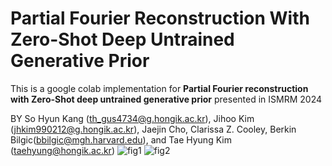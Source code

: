 # Partial Fourier Reconstruction With Zero-Shot Deep Untrained Generative Prior
This is a google colab implementation for **Partial Fourier reconstruction with Zero-Shot deep untrained generative prior** presented in ISMRM 2024

BY So Hyun Kang (th_gus4734@g.hongik.ac.kr), Jihoo Kim (jhkim990212@g.hongik.ac.kr), Jaejin Cho, Clarissa Z. Cooley, Berkin Bilgic(bbilgic@mgh.harvard.edu), and Tae Hyung Kim (taehyung@hongik.ac.kr)
![fig1](https://github.com/G-who0212/Partial_Fourier_Reconstruction_With_Zero-Shot_Deep_Untrained_Generative_Prior/assets/81516037/45cff514-edc6-47dd-b63b-7803492612a1)
![fig2](https://github.com/G-who0212/Partial_Fourier_Reconstruction_With_Zero-Shot_Deep_Untrained_Generative_Prior/assets/81516037/89bedb64-163a-455a-9a00-d7d7262951df)
